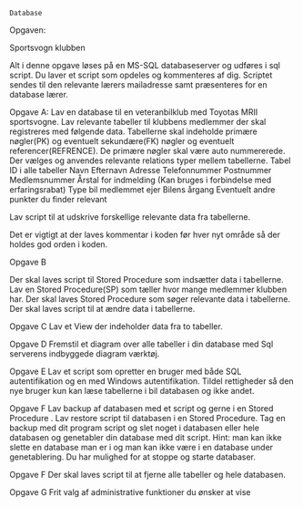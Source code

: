 	Database 	
Opgaven:

Sportsvogn klubben

Alt i denne opgave løses på en MS-SQL databaseserver og udføres i sql script. Du laver et script som opdeles og kommenteres af dig.  Scriptet sendes til den relevante lærers mailadresse samt præsenteres for en database lærer.

Opgave A:
Lav en database til en veteranbilklub med Toyotas MRII sportsvogne. Lav relevante tabeller til klubbens medlemmer der skal registreres med følgende data. Tabellerne skal indeholde primære nøgler(PK) og eventuelt sekundære(FK) nøgler og eventuelt referencer(REFRENCE). De primære nøgler skal være auto nummererede. Der vælges og anvendes relevante relations typer mellem tabellerne.
Tabel ID i alle tabeller
Navn
Efternavn
Adresse
Telefonnummer
Postnummer
Medlemsnummer
Årstal for indmelding (Kan bruges i forbindelse med erfaringsrabat)
Type bil medlemmet ejer
Bilens årgang
Eventuelt andre punkter du finder relevant

Lav script til at udskrive forskellige relevante data fra tabellerne.

Det er vigtigt at der laves kommentar i koden før hver nyt område så der holdes god orden i koden.

Opgave B

Der skal laves script til Stored Procedure som indsætter data i tabellerne.
Lav en Stored Procedure(SP) som tæller hvor mange medlemmer klubben har.
Der skal laves Stored Procedure som søger relevante data i tabellerne. 
Der skal laves script til at ændre data i tabellerne.

Opgave C
Lav et View der indeholder data fra to tabeller.

Opgave D
Fremstil et diagram over alle tabeller i din database med Sql serverens indbyggede diagram værktøj.

Opgave E
Lav et script som opretter en bruger med både SQL autentifikation og en med Windows autentifikation.
Tildel rettigheder så den nye bruger kun kan læse tabellerne i bil databasen og ikke andet. 

Opgave F
Lav backup af databasen med et script og gerne i en Stored Procedure .
Lav restore script til databasen i en Stored Procedure.
Tag en backup med dit program script og slet noget i databasen eller hele databasen og genetabler din database med dit script.
Hint: man kan ikke slette en database man er i og man kan ikke være i en database under genetablering. Du har mulighed for at stoppe og starte databaser.

Opgave F
Der skal laves script til at fjerne alle tabeller og hele databasen.

Opgave G
Frit valg af administrative funktioner du ønsker at vise

